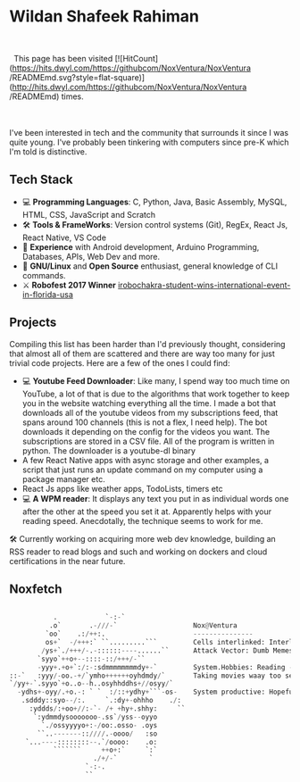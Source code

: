 # Wildan Shafeek Rahiman

<br/>

 &nbsp; This page has been visited    [![HitCount](https://hits.dwyl.com/https://githubcom/NoxVentura/NoxVentura /READMEmd.svg?style=flat-square)](http://hits.dwyl.com/https://githubcom/NoxVentura/NoxVentura /READMEmd) times.

<br/>
<br/>
I've been interested in tech and the community that surrounds it since I was quite young. I've probably been tinkering with computers since pre-K which I'm told is distinctive.

## Tech Stack


  - 💻 **Programming Languages**: C, Python, Java, Basic Assembly, MySQL, HTML, CSS, JavaScript and Scratch
  - 🛠️ **Tools & FrameWorks**: Version control systems (Git), RegEx, React Js, React Native, VS Code
- 💪 **Experience** with Android development, Arduino Programming, Databases, APIs, Web Dev and more.
- 🐧 **GNU/Linux** and **Open Source** enthusiast, general knowledge of CLI commands.
- ⚔️ **Robofest 2017 Winner** [irobochakra-student-wins-international-event-in-florida-usa](https://yourcoimbatore.com/irobochakra-student-wins-international-event-in-florida-usa/)

## Projects

Compiling this list has been harder than I'd previously thought, considering that almost all of them are scattered and there are way too many for just trivial code projects. 
Here are a few of the ones I could find:
- 💻 **Youtube Feed Downloader**: Like many, I spend way too much time on YouTube, a lot of that is due to the algorithms that work together to keep you in the website watching everything all the time. I made a bot that downloads all of the youtube videos from my subscriptions feed, that spans around 100 channels (this is not a flex, I need help). The bot downloads it depending on the config for the videos you want. The subscriptions are stored in a CSV file. All of the program is written in python. The downloader is a youtube-dl binary
- A few React Native apps with async storage and other examples, a script that just runs an update command on my computer using a package manager etc.
- React Js apps like weather apps, TodoLists, timers etc
- 💻 **A WPM reader**: It displays any text you put in as individual words one after the other at the speed you set it at. Apparently helps with your reading speed. Anecdotally, the technique seems to work for me.

🛠️ Currently working on acquiring more web dev knowledge, building an RSS reader to read blogs and such and working on dockers and cloud certifications in the near future.
<!--
## Stats
<p><img align="left" src="https://github-readme-stats.vercel.app/api/top-langs?username=alessiocelentano&show_icons=true&locale=en&layout=compact&theme=react" alt="alessiocelentano" /></p><br><br><br><br><br><br><br><br>
<p><img align="left" src="https://github-readme-stats.vercel.app/api?username=alessiocelentano&show_icons=true&locale=en&theme=react" alt="alessiocelentano" /></p><br><br><br><br><br><br><br><br>
-->
## Noxfetch
```python

           .            `-:-`                 
          .o`       .-///-`                   Nox@Ventura
         `oo`    .:/++:.                      ---------------
         os+`  -/+++:` ``.........```         Cells interlinked: Interlinked
        /ys+`./+++/-.-::::::----......``      Attack Vector: Dumb Memes
       `syyo`++o+--::::-::/+++/-``            
       -yyy+.+o+`:/:-:sdmmmmmmmmdy+-`         System.Hobbies: Reading - blogs, manga, manhwa, & books, Solving Rubix cubes,
::-`   :yyy/-oo.-+/`ymho++++++oyhdmdy/`       Taking movies waay too seriously
`/yy+-`.syyo`+o..o--h..osyhhddhs+//osyy/`     
  -ydhs+-oyy/.+o.-: ` `  :/::+ydhy+```-os-    System productive: Hopefully
   .sdddy::syo--/:.     `.:dy+-ohhho    ./:   
     :yddds/:+oo+//:-`- /+ +hy+.shhy:     ``
      `:ydmmdysooooooo-.ss`/yss--oyyo
        `./ossyyyyo+:-/oo:.osso- .oys
       ``..-------::////.-oooo/   :so
    `...----::::::::--.`/oooo:    .o:
           ```````     ++o+:`     `:`
                     ./+/-`        `
                   `-:-.
                   ``
```                                 
